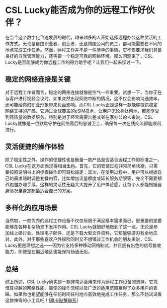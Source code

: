 # CSL Lucky能否成为你的远程工作好伙伴？

在当今这个数字化飞速发展的时代，越来越多的人开始选择远程办公这种灵活的工作方式。无论是自由职业者、创业者，还是跨国公司的员工，都可能需要在不同的地点完成工作任务。然而，远程工作并不是一件简单的事情，它不仅要求我们具备良好的自我管理能力，还需要一个稳定可靠的网络环境。那么问题来了，CSL Lucky是否能够成为你远程工作的得力助手呢？让我们一起来探讨一下。

## 稳定的网络连接是关键

对于远程工作者而言，稳定的网络连接就像是空气一样重要。试想一下，当你正在与客户进行视频会议时，如果突然出现网络中断的情况，这不仅会影响沟通效率，还可能给你的职业形象带来负面影响。而CSL Lucky正是这样一款能够提供稳定网络支持的产品。它通过全球覆盖的eSIM技术，让用户无论身处何地，都能享受到高质量的数据服务。特别是对于经常需要出差或者在家办公的人来说，CSL Lucky就像是一位默默守护在网络背后的忠诚卫士，确保每一次在线交流都能顺利进行。

## 灵活便捷的操作体验

除了稳定性之外，操作的便捷性也是衡量一款产品是否适合远程工作的标准之一。CSL Lucky在这方面表现得相当出色。首先，它的安装过程非常简单快捷，只需要按照说明书上的步骤操作即可轻松搞定；其次，在使用过程中，用户可以根据自己的需求随时调整套餐内容，比如增加流量额度或延长服务期限等，完全不需要额外跑腿办理手续。这样的灵活性无疑大大提升了用户体验感，让每个人都能根据自身情况量身定制最适合自己的方案。

## 多样化的应用场景

当然啦，一款优秀的远程工作设备不仅仅局限于满足基本需求而已，更重要的是要能够在各种复杂场景下发挥作用。CSL Lucky就很好地做到了这一点。无论是参加线上研讨会、处理电子邮件，还是下载大型文件资料，它都能够游刃有余地应对。此外，对于那些喜欢户外探险同时又不想错过工作机会的朋友来说，CSL Lucky更是理想之选——因为它支持多种移动网络制式，并且拥有出色的信号接收能力，即使是在偏远地区也能保持畅通无阻。

## 总结

综上所述，CSL Lucky确实是一款非常适合用来作为远程工作设备的选择。它凭借其卓越的网络性能、简便的操作流程以及广泛的适用范围赢得了众多用户的青睐。如果你也希望能够在任何时间任何地点高效地完成工作任务，那么不妨试试看这款神奇的小工具吧！[[購卡點擊聯系](https://t.me/s/esim1088)]